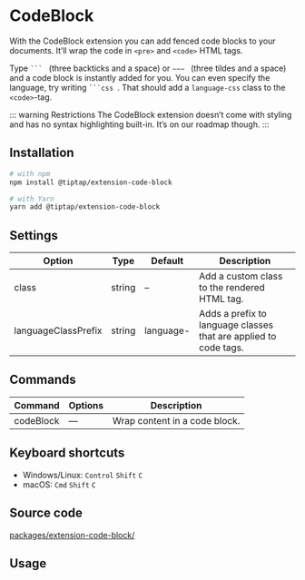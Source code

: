 # CodeBlock
With the CodeBlock extension you can add fenced code blocks to your documents. It’ll wrap the code in `<pre>` and `<code>` HTML tags.

Type <code>&grave;&grave;&grave;&nbsp;</code> (three backticks and a space) or <code>&Tilde;&Tilde;&Tilde;&nbsp;</code> (three tildes and a space) and a code block is instantly added for you. You can even specify the language, try writing <code>&grave;&grave;&grave;css&nbsp;</code>. That should add a `language-css` class to the `<code>`-tag.

::: warning Restrictions
The CodeBlock extension doesn’t come with styling and has no syntax highlighting built-in. It’s on our roadmap though.
:::

## Installation
```bash
# with npm
npm install @tiptap/extension-code-block

# with Yarn
yarn add @tiptap/extension-code-block
```

## Settings
| Option              | Type   | Default   | Description                                                      |
| ------------------- | ------ | --------- | ---------------------------------------------------------------- |
| class               | string | –         | Add a custom class to the rendered HTML tag.                     |
| languageClassPrefix | string | language- | Adds a prefix to language classes that are applied to code tags. |

## Commands
| Command   | Options | Description                   |
| --------- | ------- | ----------------------------- |
| codeBlock | —       | Wrap content in a code block. |

## Keyboard shortcuts
* Windows/Linux: `Control`&nbsp;`Shift`&nbsp;`C`
* macOS: `Cmd`&nbsp;`Shift`&nbsp;`C`

## Source code
[packages/extension-code-block/](https://github.com/ueberdosis/tiptap-next/blob/main/packages/extension-code-block/)

## Usage
<demo name="Extensions/CodeBlock" highlight="3-5,17,36" />

